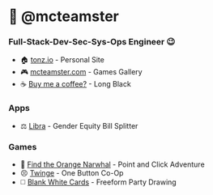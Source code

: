 # 👋 @mcteamster
### Full-Stack-Dev-Sec-Sys-Ops Engineer 😉
- 🏠 [tonz.io](https://tonz.io) - Personal Site
- 🎮 [mcteamster.com](https://mcteamster.com) - Games Gallery
- ☕️ [Buy me a coffee?](https://www.buymeacoffee.com/mcteamster) - Long Black

### Apps
- ⚖️ [Libra](https://libra.tonz.io) - Gender Equity Bill Splitter

### Games
- 🍊 [Find the Orange Narwhal](https://orange.mcteamster.com) - Point and Click Adventure
- 😣 [Twinge](https://twinge.mcteamster.com) - One Button Co-Op
- ◻️ [Blank White Cards](https://blankwhitecards.mcteamster.com) - Freeform Party Drawing
